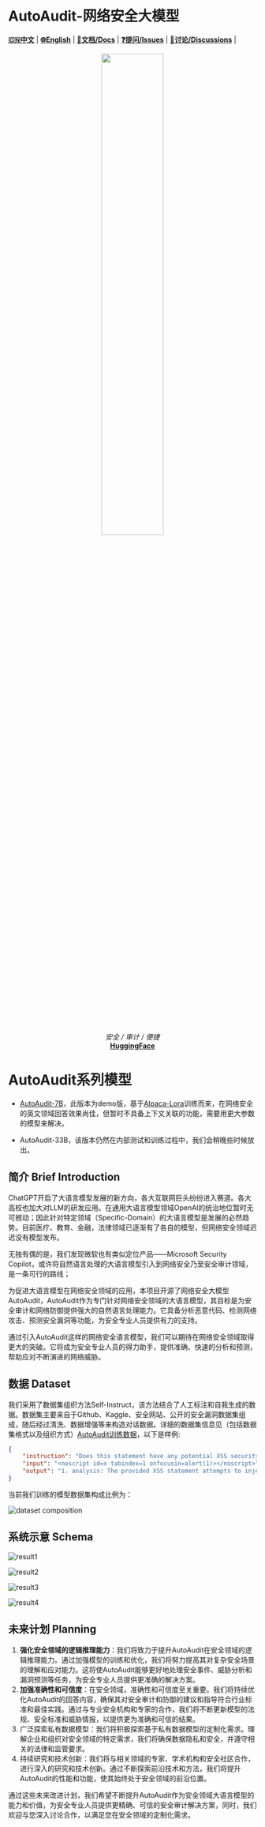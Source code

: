 # AutoAudit-网络安全大模型

[**🇨🇳中文**](./README.md) | [**🌐English**](./README_EN.md) | [**📖文档/Docs**](https://github.com/ddzipp/AutoAudit/wiki) | [**❓提问/Issues**](https://github.com/ddzipp/AutoAudit/issues) | [**💬讨论/Discussions**](https://github.com/ddzipp/AutoAudit/discussions) |

<div align="center">
  <a href="https://github.com/ddzipp/AutoAudit">
  <img src="https://github.com/ddzipp/AutoAudit/blob/main/images/logo.png" width="50%">
  </a>
  <p align="center">
      <br/>
      <em>安全 / 审计 / 便捷 </em>
      <br/>
      <a href="https://huggingface.co/lilBuffaloEric/autoaudit_20230703_attempt1"><strong>HuggingFace</strong></a>
    </p>
  </p>
</div>



# AutoAudit系列模型

- [AutoAudit-7B]()，此版本为demo版，基于[Alpaca-Lora](https://github.com/tloen/alpaca-lora)训练而来，在网络安全的英文领域回答效果尚佳，但暂时不具备上下文关联的功能，需要用更大参数的模型来解决。

- AutoAudit-33B，该版本仍然在内部测试和训练过程中，我们会稍晚些时候放出。

  


## 简介 Brief Introduction

ChatGPT开启了大语言模型发展的新方向，各大互联网巨头纷纷进入赛道。各大高校也加大对LLM的研发应用。在通用大语言模型领域OpenAI的统治地位暂时无可撼动；因此针对特定领域（Specific-Domain）的大语言模型是发展的必然趋势。目前医疗、教育、金融，法律领域已逐渐有了各自的模型，但网络安全领域迟迟没有模型发布。

无独有偶的是，我们发现微软也有类似定位产品——Microsoft Security Copilot，或许将自然语言处理的大语言模型引入到网络安全乃至安全审计领域，是一条可行的路线；

为促进大语言模型在网络安全领域的应用，本项目开源了网络安全大模型AutoAudit，AutoAudit作为专门针对网络安全领域的大语言模型，其目标是为安全审计和网络防御提供强大的自然语言处理能力。它具备分析恶意代码、检测网络攻击、预测安全漏洞等功能，为安全专业人员提供有力的支持。

通过引入AutoAudit这样的网络安全语言模型，我们可以期待在网络安全领域取得更大的突破。它将成为安全专业人员的得力助手，提供准确、快速的分析和预测，帮助应对不断演进的网络威胁。




## 数据 Dataset

我们采用了数据集组织方法Self-Instruct，该方法结合了人工标注和自我生成的数据。数据集主要来自于Github、Kaggle、安全网站、公开的安全漏洞数据集组成，随后经过清洗、数据增强等来构造对话数据。详细的数据集信息见（包括数据集格式以及组织方式）[AutoAudit训练数据](https://github.com/ddzipp/AutoAudit/wiki/About-Dataset)，以下是样例:

```json
{
	"instruction": "Does this statement have any potential XSS security risks?",
	"input": "<noscript id=x tabindex=1 onfocusin=alert(1)></noscript>",
	"output": "1. analysis: The provided XSS statement attempts to inject a script into the HTML page using the <noscript> tag. It sets the 'id' attribute to 'x', the 'tabindex' attribute to '1', and triggers the 'onfocusin' event to execute the 'alert(1)' JavaScript code. This code will display an alert dialog with the value '1'. \n2. risk: The risk associated with this statement is that it allows an attacker to inject arbitrary JavaScript code into the page and potentially manipulate its behavior or steal sensitive information from users. \n3. solution: To mitigate the XSS vulnerability, input validation and output encoding should be implemented. Any user input or untrusted data should be properly sanitized and validated before being rendered in HTML. Additionally, output encoding should be used when displaying dynamic content to ensure that any special characters are properly encoded and cannot be interpreted as code by the browser."
}
```

当前我们训练的模型数据集构成比例为：

![dataset composition](https://github.com/ddzipp/AutoAudit/blob/main/images/dataset%20composition.png)



## 系统示意 Schema

![result1](https://github.com/ddzipp/AutoAudit/blob/main/images/result1.png)

![result2](https://github.com/ddzipp/AutoAudit/blob/main/images/result2.png)

![result3](https://github.com/ddzipp/AutoAudit/blob/main/images/result3.png)

![result4](https://github.com/ddzipp/AutoAudit/blob/main/images/result4.png)



## 未来计划 Planning

1. **强化安全领域的逻辑推理能力**：我们将致力于提升AutoAudit在安全领域的逻辑推理能力。通过加强模型的训练和优化，我们将努力提高其对复杂安全场景的理解和应对能力。这将使AutoAudit能够更好地处理安全事件、威胁分析和漏洞预测等任务，为安全专业人员提供更准确的解决方案。
2. **加强准确性和可信度**：在安全领域，准确性和可信度至关重要。我们将持续优化AutoAudit的回答内容，确保其对安全审计和防御的建议和指导符合行业标准和最佳实践。通过与专业安全机构和专家的合作，我们将不断更新模型的法规、安全标准和威胁情报，以提供更为准确和可信的结果。
3. 广泛探索私有数据模型：我们将积极探索基于私有数据模型的定制化需求。理解企业和组织对安全领域的特定需求，我们将确保数据隐私和安全，并遵守相关的法律和监管要求。
4. 持续研究和技术创新：我们将与相关领域的专家、学术机构和安全社区合作，进行深入的研究和技术创新。通过不断探索前沿技术和方法，我们将提升AutoAudit的性能和功能，使其始终处于安全领域的前沿位置。

通过这些未来改进计划，我们希望不断提升AutoAudit作为安全领域大语言模型的能力和价值，为安全专业人员提供更精确、可信的安全审计解决方案，同时，我们欢迎与您深入讨论合作，以满足您在安全领域的定制化需求。
